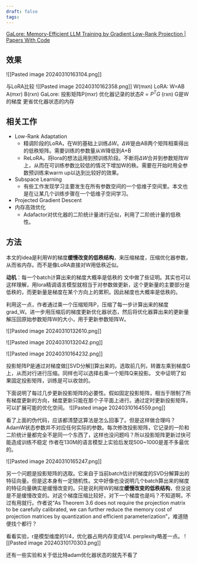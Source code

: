 ```yaml
---
draft: false
tags:
---
```


[GaLore: Memory-Efficient LLM Training by Gradient Low-Rank Projection | Papers With Code](https://paperswithcode.com/paper/galore-memory-efficient-llm-training-by)

## 效果


![[Pasted image 20240310163104.png]]

与LoRA比较
![[Pasted image 20240310162358.png]]
W(mxn) 
LoRA: W=AB A(mxr) B(rxn)
GaLore: 投影矩阵P(mxr) 优化器记录的状态$R=P^TG$ (rxn)
G是W的梯度
更省优化器状态的内存
## 相关工作

- Low-Rank Adaptation
	- 精调阶段的LoRA，在W的基础上训练$\Delta W$。$\Delta W$是由AB两个矩阵相乘得出的低秩矩阵。需要训练的参数量从W降低到A+B
	- ReLoRA，将lora的想法运用到预训练阶段。不断将$\Delta W$合并到参数矩阵W上，从而在可训练参数比较低的情况下增加W的秩。需要在开始时用全参数预训练来warm up以达到比较好的效果。
- Subspace Learning
	- 有些工作发现学习主要发生在所有参数空间的一个低维子空间里。本文也是在让某几个训练步骤在一个低维子空间学习。
- Projected Gradient Descent
- 内存高效优化
	- Adafactor对优化器的二阶统计量进行近似，利用了二阶统计量的低秩性。

## 方法

本文的idea是利用W的梯度**缓慢改变的低秩结构**，来压缩梯度，压缩优化器参数，从而省内存。而不是像LoRA直接对W用低秩近似。

**动机**：每一个batch计算出来的梯度大概率是低秩的
文中做了些证明。其实也可以这样理解，用lora精调语言模型就相当于对参数做更新，这个更新量的主要部分是低秩的，而更新量是梯度在某个方向上的累积。因此梯度也大概率是低秩的。

利用这一点，作者通过乘一个压缩矩阵P，压缩了每一步计算出来的梯度grad_W。进一步用压缩后的梯度更新优化器状态，然后将优化器算出来的更新量解压回原始参数矩阵W的大小，用于更新参数矩阵W。

![[Pasted image 20240310132610.png]]

![[Pasted image 20240310132042.png]]

![[Pasted image 20240310164232.png]]


投影矩阵P是通过对梯度做[[SVD分解]]算出来的。选取前几列，转置左乘到梯度G上，从而对行进行压缩。同样也可以选择右乘一个矩阵Q来投影。
文中证明了如果固定投影矩阵，训练是可以收敛的。

下面说明了每过几步更新投影矩阵的必要性。假如固定投影矩阵，相当于限制了所有梯度更新的方向，梯度更新只能在那个子平面上进行。通过定时更新投影矩阵，可以扩展可能的优化空间。
![[Pasted image 20240310164559.png]]

看了上面的伪代码，应该都清楚这算法是怎么回事了。但是这样做合理吗？
AdamW状态参数并不对应任何实际的参数。每次修改投影矩阵，它记录的一阶和二阶统计量都完全不是同一个东西了，这样也没问题吗？所以投影矩阵更新过快可能造成训练不稳定
作者在130M的语言模型上实验后发现500~1000是差不多最优的。

![[Pasted image 20240310165247.png]]

另一个问题是投影矩阵的选取。它来自于当前batch估计的梯度的SVD分解算出的特征向量。但是这本身有一定随机性。文中好像也没说明几个batch算出来的梯度的特征向量确实是缓慢改变的。只是说利用W的梯度**缓慢改变的低秩结构**，但没说是不是缓慢改变的。对这个梯度压缩比较好，对下一个梯度也是吗？不知道啊，不过有用就行。作者说“As Theorem 3.6 does not require the projection matrix to be carefully calibrated, we can further reduce the memory cost of projection matrices by quantization and efficient parameterization”，难道随便找个都行？

看看实验，r是模型维度的1/4，优化器占用内存变成1/4. perplexity略差一点。
![[Pasted image 20240310170303.png]]

还有一些实验和关于低比特adam优化器状态的就先不看了
